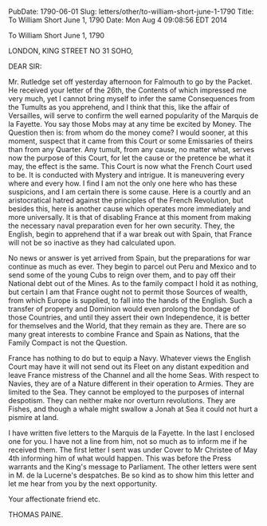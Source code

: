 PubDate: 1790-06-01
Slug: letters/other/to-william-short-june-1-1790
Title: To William Short  June 1, 1790
Date: Mon Aug  4 09:08:56 EDT 2014

   To William Short  June 1, 1790

   LONDON, KING STREET NO 31 SOHO,

   DEAR SIR:

   Mr. Rutledge set off yesterday afternoon for Falmouth to go by the Packet.
   He received your letter of the 26th, the Contents of which impressed me
   very much, yet I cannot bring myself to infer the same Consequences from
   the Tumults as you apprehend, and I think that this, like the affair of
   Versailles, will serve to confirm the well earned popularity of the
   Marquis de la Fayette. You say those Mobs may at any time be excited by
   Money. The Question then is: from whom do the money come? I would sooner,
   at this moment, suspect that it came from this Court or some Emissaries of
   theirs than from any Quarter. Any tumult, from any cause, no matter what,
   serves now the purpose of this Court, for let the cause or the pretence be
   what it may, the effect is the same. This Court is now what the French
   Court used to be. It is conducted with Mystery and intrigue. It is
   maneuvering every where and every how. I find I am not the only one here
   who has these suspicions, and I am certain there is some cause. Here is a
   courtly and an aristocratical hatred against the principles of the French
   Revolution, but besides this, here is another cause which operates more
   immediately and more universally. It is that of disabling France at this
   moment from making the necessary naval preparation even for her own
   security. They, the English, begin to apprehend that if a war break out
   with Spain, that France will not be so inactive as they had calculated
   upon.

   No news or answer is yet arrived from Spain, but the preparations for war
   continue as much as ever. They begin to parcel out Peru and Mexico and to
   send some of the young Cubs to reign over them, and to pay off their
   National debt out of the Mines. As to the family compact I hold it as
   nothing, but certain I am that France ought not to permit those Sources of
   wealth, from which Europe is supplied, to fall into the hands of the
   English. Such a transfer of property and Dominion would even prolong the
   bondage of those Countries, and until they assert their own Independence,
   it is better for themselves and the World, that they remain as they are.
   There are so many great interests to combine France and Spain as Nations,
   that the Family Compact is not the Question.

   France has nothing to do but to equip a Navy. Whatever views the English
   Court may have it will not send out its Fleet on any distant expedition
   and leave France mistress of the Channel and all the home Seas. With
   respect to Navies, they are of a Nature different in their operation to
   Armies. They are limited to the Sea. They cannot be employed to the
   purposes of internal despotism. They can neither make nor overturn
   revolutions. They are Fishes, and though a whale might swallow a Jonah at
   Sea it could not hurt a pismire at land.

   I have written five letters to the Marquis de la Fayette. In the last I
   enclosed one for you. I have not a line from him, not so much as to inform
   me if he received them. The first letter I sent was under Cover to Mr
   Christee of May 4th informing him of what would happen. This was before
   the Press warrants and the King's message to Parliament. The other letters
   were sent in M. de la Lucerne's despatches. Be so kind as to show him this
   letter and let me hear from you by the next opportunity.

   Your affectionate friend etc.

   THOMAS PAINE.

    
